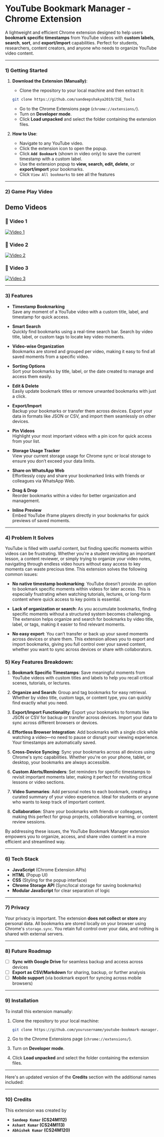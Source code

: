 # YouTube Bookmark Manager - Chrome Extension

A lightweight and efficient Chrome extension designed to help users **bookmark specific timestamps** from YouTube videos with **custom labels**, **search**, **sort**, and **export/import** capabilities. Perfect for students, researchers, content creators, and anyone who needs to organize YouTube video content.

---

### 1) Getting Started

1. **Download the Extension (Manually)**:

   - Clone the repository to your local machine and then extract it:

   ```bash
   git clone https://github.com/sandeepshakya2019/ISE_Tools
   ```

   - Go to the Chrome Extensions page (`chrome://extensions/`).
   - Turn on **Developer mode**.
   - Click **Load unpacked** and select the folder containing the extension files.

2. **How to Use**:
   - Navigate to any YouTube video.
   - Click the extension icon to open the popup.
   - Click **`Add Bookmark`** (shown in video only) to save the current timestamp with a custom label.
   - Use the extension popup to **view, search, edit, delete**, or **export/import** your bookmarks.
   - Click `View All bookmarks` to see all the features

---

### 2) Game Play Video

## Demo Videos

### 🔹 Video 1

[![Video 1](https://via.placeholder.com/800x450.png?text=Click+to+Play+Video+1)](https://drive.google.com/file/d/1ychw43g3uvhdY5oCM9La0mhBhXs179qQ/view?usp=sharing)

### 🔹 Video 2

[![Video 2](https://via.placeholder.com/800x450.png?text=Click+to+Play+Video+2)](https://drive.google.com/file/d/1SiU0a5KZkct0uFMe97y990cI5OGWQK4i/view?usp=sharing)

### 🔹 Video 3

[![Video 3](https://via.placeholder.com/800x450.png?text=Click+to+Play+Video+3)](https://drive.google.com/file/d/1Wom6k60ddjKcuTSK932HEsICyM6qab4D/view?usp=sharing)


---

### 3) Features

- **Timestamp Bookmarking**  
  Save any moment of a YouTube video with a custom title, label, and timestamp for quick access.

- **Smart Search**  
  Quickly find bookmarks using a real-time search bar. Search by video title, label, or custom tags to locate key video moments.

- **Video-wise Organization**  
  Bookmarks are stored and grouped per video, making it easy to find all saved moments from a specific video.

- **Sorting Options**  
  Sort your bookmarks by title, label, or the date created to manage and access them easily.

- **Edit & Delete**  
  Easily update bookmark titles or remove unwanted bookmarks with just a click.

- **Export/Import**  
  Backup your bookmarks or transfer them across devices. Export your data in formats like JSON or CSV, and import them seamlessly on other devices.

- **Pin Videos**  
  Highlight your most important videos with a pin icon for quick access from your list.

- **Storage Usage Tracker**  
  View your current storage usage for Chrome sync or local storage to ensure you don’t exceed your data limits.

- **Share on WhatsApp Web**  
  Effortlessly copy and share your bookmarked links with friends or colleagues via WhatsApp Web.

- **Drag & Drop**  
  Reorder bookmarks within a video for better organization and management.

- **Inline Preview**  
  Embed YouTube iframe players directly in your bookmarks for quick previews of saved moments.

---

### 4) Problem It Solves

YouTube is filled with useful content, but finding specific moments within videos can be frustrating. Whether you're a student revisiting an important lesson, a content reviewer, or simply trying to organize your video notes, navigating through endless video hours without easy access to key moments can waste precious time. This extension solves the following common issues:

- **No native timestamp bookmarking**: YouTube doesn’t provide an option to bookmark specific moments within videos for later access. This is especially frustrating when watching tutorials, lectures, or long-form content where quick access to key points is essential.

- **Lack of organization or search**: As you accumulate bookmarks, finding specific moments without a structured system becomes challenging. The extension helps organize and search for bookmarks by video title, label, or tags, making it easier to find relevant moments.

- **No easy export**: You can’t transfer or back up your saved moments across devices or share them. This extension allows you to export and import bookmarks, giving you full control over your saved content, whether you want to sync across devices or share with collaborators.

### 5) Key Features Breakdown:

1. **Bookmark Specific Timestamps**: Save meaningful moments from YouTube videos with custom titles and labels to help you recall critical scenes, tutorials, or lectures.

2. **Organize and Search**: Group and tag bookmarks for easy retrieval. Whether by video title, custom tags, or content type, you can quickly find exactly what you need.

3. **Export/Import Functionality**: Export your bookmarks to formats like JSON or CSV for backup or transfer across devices. Import your data to sync across different browsers or devices.

4. **Effortless Browser Integration**: Add bookmarks with a single click while watching a video—no need to pause or disrupt your viewing experience. Your timestamps are automatically saved.

5. **Cross-Device Syncing**: Sync your bookmarks across all devices using Chrome's sync capabilities. Whether you're on your phone, tablet, or desktop, your bookmarks are always accessible.

6. **Custom Alerts/Reminders**: Set reminders for specific timestamps to revisit important moments later, making it perfect for revisiting critical lessons or video sections.

7. **Video Summaries**: Add personal notes to each bookmark, creating a curated summary of your video experience. Ideal for students or anyone who wants to keep track of important content.

8. **Collaboration**: Share your bookmarks with friends or colleagues, making this perfect for group projects, collaborative learning, or content review sessions.

By addressing these issues, the YouTube Bookmark Manager extension empowers you to organize, access, and share video content in a more efficient and streamlined way.

---

### 6) Tech Stack

- **JavaScript** (Chrome Extension APIs)
- **HTML** (Popup UI)
- **CSS** (Styling for the popup interface)
- **Chrome Storage API** (Sync/local storage for saving bookmarks)
- **Modular JavaScript** for clear separation of logic

---

### 7) Privacy

Your privacy is important. The extension **does not collect or store** any personal data. All bookmarks are stored locally on your browser using Chrome's `storage.sync`. You retain full control over your data, and nothing is shared with external servers.

---

### 8) Future Roadmap

- [ ] **Sync with Google Drive** for seamless backup and access across devices
- [ ] **Export as CSV/Markdown** for sharing, backup, or further analysis
- [ ] **Mobile support** (via bookmark export for syncing across mobile browsers)

---

### 9) Installation

To install this extension manually:

1. Clone the repository to your local machine:

   ```bash
   git clone https://github.com/yourusername/youtube-bookmark-manager.git
   ```

2. Go to the Chrome Extensions page (`chrome://extensions/`).
3. Turn on **Developer mode**.
4. Click **Load unpacked** and select the folder containing the extension files.

---

Here's an updated version of the **Credits** section with the additional names included:

---

### 10) Credits

This extension was created by

- **`Sandeep Kumar` (CS24M112)**
- **`Ashant Kumar` (CS24M113)**
- **`Abhishek Kumar` (CS24M120)**
